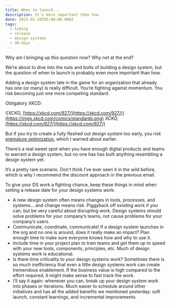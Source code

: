 ```yaml
---
title: When to launch...
description: It's more important then how.
date: 2023-05-20T05:00:00.000Z
tags:
  - timing
  - release
  - design-systems
  - 30-days
---
```


Why am I bringing up this question now? Why not at the end?

We’re about to dive into the nuts and bolts of building a design system, but the question of when to launch is probably even more important than how.

Adding a design system late in the game for an organization that already has one (or many) is really difficult. You’re fighting against momentum. You risk becoming just one more competing standard. 

Obligatory XKCD:

![XCKD, [https://xkcd.com/927/](https://xkcd.com/927/)](https://imgs.xkcd.com/comics/standards.png)
*XCKD, [https://xkcd.com/927/](https://xkcd.com/927/)*

But if you try to create a fully fleshed out design system too early, you risk [premature optimization](/daily/beware-premature-optimization/), which I warned about earlier. 

There’s a real sweet spot when you have enough digital products and teams to warrant a design system, but no one has has built anything resembling a design system yet. 

It’s a pretty rare scenario. Don’t think I’ve ever seen it in the wild before, which is why I recommend the discount approach in the previous email.

To give your DS work a fighting chance, keep these things in mind when setting a release date for your design systems work:

- A new design system often means changes in tools, processes, and systems… and change means risk. Piggyback off existing work if you can; but be very careful about disrupting work. Design systems should solve problems for your company’s teams, not cause problems for your company’s users.
- Communicate, coordinate, communicate! If a design system launches in the org and no one is around, does it really make an impact? Plan enough time to make sure everyone knows how and why to use it.
- Include time in your project plan to train teams and get them up to speed with your new tools, components, principles, etc. Much of design systems work is educational.
- Is there time criticality to your design systems work? Sometimes there is so much inefficiency that even a little design systems work can create tremendous enablement. If the business value is high compared to the effort required, it might make sense to fast track the work.
- I’ll say it again: whenever you can, break up your design system work into phases or iterations. Much easier to schedule around other initiatives and has all the added benefits we mentioned yesterday: soft launch, constant learnings, and incremental improvements.